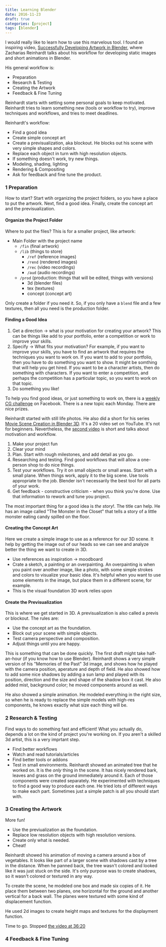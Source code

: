 ```yaml
---
title: Learning Blender
date: 2016-11-23
draft: true
categories: [project]
tags: [blender]
---
```


I would really like to learn how to use this marvelous tool. I found an inspiring video, [Successfully Developing Artwork in Blender](https://www.youtube.com/watch?v=TEl8Z-Gemro), where Zacharias Reinhardt talks about his workflow for developing static images and short animations in Blender.
<!--more-->

His general workflow is:

- Preparation
- Research & Testing
- Creating the Artwork
- Feedback & Fine Tuning

Reinhardt starts with setting some personal goals to keep motivated. Reinhardt tries to learn something new (tools or workflow to try), improve techniques and workflows, and tries to meet deadlines.

Reinhardt's workflow:

- Find a good idea
- Create simple concept art
- Create a previsualization, aka blockout. He blocks out his scene with very simple shapes and colors.
- Replace each object in turn with high resolution objects.
- If something doesn't work, try new things.
- Modeling, shading, lighting
- Rendering & Compositing
- Ask for feedback and fine tune the product.


### 1 Preparation
How to start? Start wtih organizing the project folders, so you have a place to put the artwork. Next, find a good idea. Finally, create the concept art and the previsualization.

#### Organize the Project Folder
Where to put the files? This is for a smaller project, like artwork:

- Main Folder with the project name
    - `/fin`    (final artwork)
    - `/lib`    (things to store)
        - `/ref`    (reference images)
        - `/rend`   (rendered images)
        - `/rec`    (video recordings)
        - `/aud`    (audio recordings)
    - `/prod`   (production: things that will be edited, things with versions)
        - 3d        (blender files)
        - tex       (textures)
        - concept   (concept art)

Only create a folder if you need it. So, if you only have a `blend` file and a few textures, then all you need is the production folder.

#### Finding a Good Idea

1. Get a direction -> what is your motivation for creating your artwork? This can be things like add to your portfolio, enter a competition or work to improve your skills.
1. Specify -> What fits your motivation? For example, if you want to improve your skills, you have to find an artwork that requires the techniques you want to work on. If you want to add to your portfolio, then you have to do something you want to show. It might be somthing that will help you get hired. If you want to be a character artists, then do something with characters. If you want to enter a competition, and perhaps the competition has a particular topic, so you want to work on that topic.
1. Do something you like!

To help you find good ideas, or just something to work on, there is a [weekly CG challenge](https://facebook.com/groups/weeklycgc) on Facebook. There is a new topic each Monday. There are nice prizes.

Reinhardt started with still life photos. He also did a short for his series [Movie Scene Creation in Blender 3D](https://www.youtube.com/watch?v=Wd3bz62dDLA). It's a 20 video set on YouTube. It's not for beginners. Nevertheless, the [second video](https://www.youtube.com/watch?v=R2BsIMmRmog) is short and talks about motivation and workflow.

1. Make your project fun
1. Clear your mind
1. Plan. Start with rough milestones, and add detail as you go.
1. Researching and testing. Find good workflows that will allow a one-person shop to do nice things.
1. Test your workflows. Try it on small objects or small areas. Start with a small plane. When things work, apply it to the big scene. Use tools appropriate to the job. Blender isn't necessarily the best tool for all parts of your work.
1. Get feedback - constructive criticism - when you think you're done. Use that information to rework and tune you project.

The most important thing for a good idea is _the story_!. The title can help. He has an image called "The Monster in the Closet" that tells a story of a little monster eating candy spilled on the floor.

#### Creating the Concept Art
Here we create a simple image to use as a reference for our 3D scene. It help by getting the image out of our heads so we can see and analyze better the thing we want to create in 3D.

- Use references as inspiration -> moodboard
- Crate a sketch, a painting or an overpainting. An overpainting is when you paint over another image, like a photo, with some simple strokes and colors to visualize your basic idea. It's helpful when you want to use some elements in the image, but place them in a different scene, for example.
- This is the visual foundation 3D work relies upon

#### Create the Previsualization
This is where we get started in 3D. A previsualization is also called a previs or blockout. The rules are:

- Use the concept art as the foundation.
- Block out your scene with simple objects.
- Test camera perspective and composition.
- Adjust things until you are happy.

This is something that can be done quickly. The first draft might take half-an-hour (if you know how to use Blender). Reinhardt shows a very simple version of his "Memories of the Past" 3d image, and shows how he played with the camera position, aperature and depth of field. He also showed how to add some nice shadows by adding a sun lamp and played with its position, direction and the size and shape of the shadow box it cast. He also added mist, background color; he moved components around as well.

He also showed a simple animation. He modeled everything in the right size, so when he is ready to replace the simple models with high-res components, he knows exactly what size each thing will be.

### 2 Research & Testing
Find ways to do something fast and efficient! What you actually do, depends a lot on the kind of project you're working on. If you aren't a skilled 3d artist, this is a very imprtant step.

- Find better workflows
- Watch and read tutorials/articles
- Find better tools or addons
- Test in small environments. Reinhardt showed an animated tree that he worked on. It is the _only_ thing in the scene. It has nicely rendered bark, leaves and grass on the ground immediately around it. Each of those components were created separately. He experimented with techniques to find a good way to produce each one. He tried lots of different ways to make each part. Sometimes just a simple patch is all you should start with.

### 3 Creating the Artwork
More fun!

- Use the previualization as the foundation.
- Replace low resolution objects with high resolution versions.
- Create only what is needed.
- Cheat!

Reinhardt showed his animation of moving a camera around a box of vegetables. It looks like part of a larger scene with shadows cast by a tree in the distance. When he panned back, the tree wasn't colored and looked like it was just stuck on the side. It's only purpose was to create shadows, so it wasn't colored or textured in any way.

To create the scene, he modeled one box and made six copies of it. He place them between two planes, one horizontal for the ground and another vertical for a back wall. The planes were textured with some kind of displacement function.

He used 2d images to create height maps and textures for the displayment function.

Time to go. Stopped [the video at 36:20](https://youtu.be/TEl8Z-Gemro?t=2180)

### 4 Feedback & Fine Tuning

